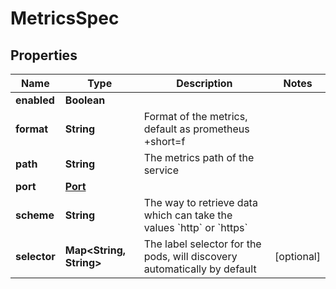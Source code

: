 

# MetricsSpec


## Properties

| Name | Type | Description | Notes |
|------------ | ------------- | ------------- | -------------|
|**enabled** | **Boolean** |  |  |
|**format** | **String** | Format of the metrics, default as prometheus +short&#x3D;f |  |
|**path** | **String** | The metrics path of the service |  |
|**port** | [**Port**](Port.md) |  |  |
|**scheme** | **String** | The way to retrieve data which can take the values &#x60;http&#x60; or &#x60;https&#x60; |  |
|**selector** | **Map&lt;String, String&gt;** | The label selector for the pods, will discovery automatically by default |  [optional] |



